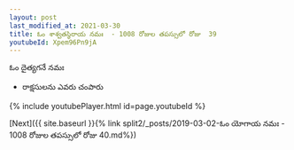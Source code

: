 ```yaml
---
layout: post
last_modified_at: 2021-03-30
title: ఓం శాశ్వతస్థిరాయ నమః  - 1008 రోజుల తపస్సులో రోజు  39
youtubeId: Xpem96Pn9jA
---
```

 
 
 ఓం దైత్యగనే నమః  
 
 -  రాక్షసులను ఎవరు చంపారు 
 
  
 
  
 
 
 
 
 
 


{% include youtubePlayer.html id=page.youtubeId %}
 
[Next]({{ site.baseurl }}{% link  split2/_posts/2019-03-02-ఓం యోగాయ నమః  - 1008 రోజుల తపస్సులో రోజు  40.md%})
 
